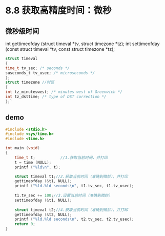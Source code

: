 # 8.8 获取高精度时间：微秒
## 微秒级时间
int gettimeofday (struct timeval *tv, struct timezone *tz);
int settimeofday (const struct timeval *tv, const struct timezone *tz);
```c
struct timeval
{
time_t tv_sec; /* seconds */
suseconds_t tv_usec; /* microseconds */
};
struct timezone	//时区
{
int tz_minuteswest; /* minutes west of Greenwich */
int tz_dsttime; /* type of DST correction */
};`
```
## demo
```c
#include <stdio.h>
#include <sys/time.h>
#include <time.h>

int main (void)
{
    time_t t;			//1.获取当前时间，并打印
    t = time (NULL);
    printf ("%ld\n", t);

    struct timeval t1;//2.获取当前时间（准确到微妙），并打印
    gettimeofday (&t1, NULL);
    printf ("%ld.%ld seconds\n", t1.tv_sec, t1.tv_usec);
    
    t1.tv_sec += 100;//3.设置当前时间（准确到微妙）
    settimeofday (&t1, NULL);
    
    struct timeval t2;//4.获取当前时间（准确到微妙），并打印
    gettimeofday (&t2, NULL);
    printf ("%ld.%ld seconds\n", t2.tv_sec, t2.tv_usec);
    return 0;
}

```